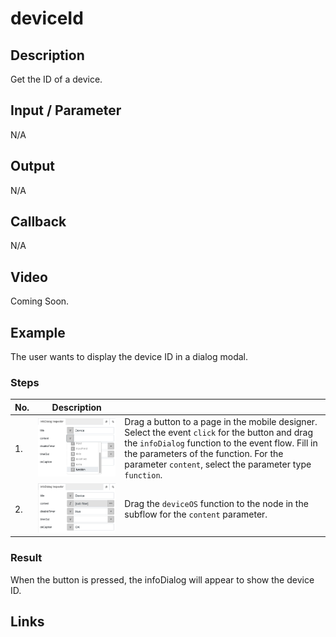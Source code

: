 # deviceId

## Description

Get the ID of a device.

## Input / Parameter

N/A

## Output

N/A

## Callback

N/A

## Video

Coming Soon.

<!-- Format: [![Video]({image-path})]({url-link}) -->

## Example

The user wants to display the device ID in a dialog modal.

<!-- Share a scenario, like a user requirements. -->

### Steps

| No. | Description |  |
| ------ | ------ | ------ |
| 1. | ![](./deviceId-step-2.png) | Drag a button to a page in the mobile designer. Select the event `click` for the button and drag the `infoDialog` function to the event flow. Fill in the parameters of the function. For the parameter `content`, select the parameter type `function`. |
| 2. | ![](./deviceId-step-3.png) | Drag the `deviceOS` function to the node in the subflow for the `content` parameter. |

<!-- Show the steps and share some screenshots.

1. .....

Format: ![]({image-path}) -->

### Result

When the button is pressed, the infoDialog will appear to show the device ID.

<!-- Explain the output.

Format: ![]({image-path}) -->

## Links
